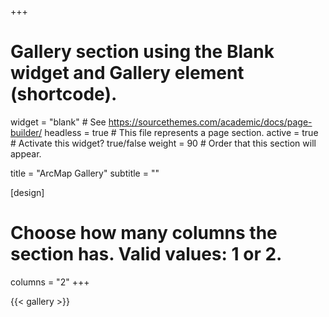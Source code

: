 +++
# Gallery section using the Blank widget and Gallery element (shortcode).
widget = "blank"  # See https://sourcethemes.com/academic/docs/page-builder/
headless = true  # This file represents a page section.
active = true  # Activate this widget? true/false
weight = 90  # Order that this section will appear.

title = "ArcMap Gallery"
subtitle = ""

[design]
  # Choose how many columns the section has. Valid values: 1 or 2.
  columns = "2"
+++

{{< gallery >}}
